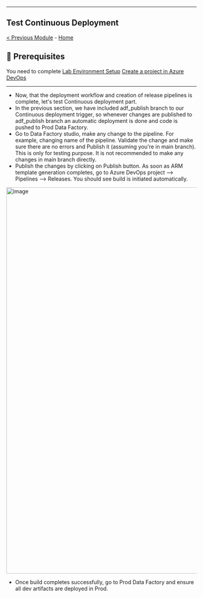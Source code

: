 ------------------------------------------------------------------------------------------------------------------------------------------------------------
**Test Continuous Deployment**
------------------------------------------------------------------------------------------------------------------------------------------------------------
[< Previous Module](module03.md) - [Home](https://github.com/swmannepalli/Azure-Data-Factory-CI-CD)

🤔 Prerequisites
---------------------------------------------------------------------------------------------------------------------------------------------------------

You need to complete [Lab Environment Setup](module00.md) [Create a project in Azure DevOps](module01.md) 

---------------------------------------------------------------------------------------------------------------------------------------------------------

+ Now, that the deployment workflow and creation of release pipelines is complete, let's test Continuous deployment part.
+ In the previous section, we have included adf_publish branch to our Continuous deployment trigger, so whenever changes are published to adf_publish branch an automatic deployment is done and code is pushed to Prod Data Factory.
+ Go to Data Factory studio, make any change to the pipeline. For example, changing name of the pipeline. Validate the change and make sure there are no errors and Publish it (assuming you're in main branch). This is only for testing purpose. It is not recommended to make any changes in main branch directly.
+ Publish the changes by clicking on Publish button. As soon as ARM template generation completes, go to Azure DevOps project --> Pipelines --> Releases. You should see build is initiated automatically.

<img width="1020" alt="image" src="https://user-images.githubusercontent.com/84516667/197869665-1e1aac53-33ec-44b2-a4dd-c643a4ea4fda.png">

+ Once build completes successfully, go to Prod Data Factory and ensure all dev artifacts are deployed in Prod.

